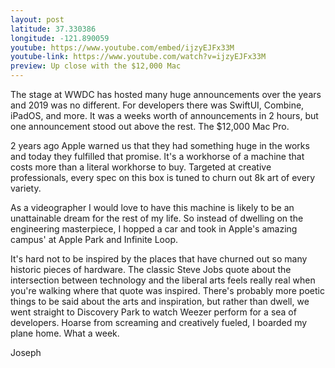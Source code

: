 ```yaml
---
layout: post
latitude: 37.330386
longitude: -121.890059
youtube: https://www.youtube.com/embed/ijzyEJFx33M
youtube-link: https://www.youtube.com/watch?v=ijzyEJFx33M
preview: Up close with the $12,000 Mac
---
```


The stage at WWDC has hosted many huge announcements over the years and 2019 was no different. For developers there was SwiftUI, Combine, iPadOS, and more. It was a weeks worth of announcements in 2 hours, but one announcement stood out above the rest. The $12,000 Mac Pro.

2 years ago Apple warned us that they had something huge in the works and today they fulfilled that promise. It's a workhorse of a machine that costs more than a literal workhorse to buy. Targeted at creative professionals, every spec on this box is tuned to churn out 8k art of every variety.

As a videographer I would love to have this machine is likely to be an unattainable dream for the rest of my life. So instead of dwelling on the engineering masterpiece, I hopped a car and took in Apple's amazing campus' at Apple Park and Infinite Loop.

It's hard not to be inspired by the places that have churned out so many historic pieces of hardware. The classic Steve Jobs quote about the intersection between technology and the liberal arts feels really real when you're walking where that quote was inspired. There's probably more poetic things to be said about the arts and inspiration, but rather than dwell, we went straight to Discovery Park to watch Weezer perform for a sea of developers. Hoarse from screaming and creatively fueled, I boarded my plane home. What a week.

Joseph